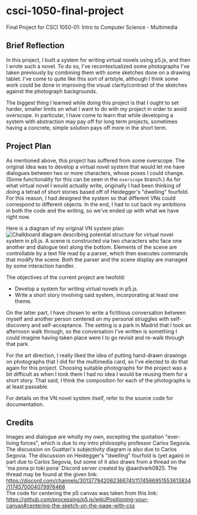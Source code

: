 # csci-1050-final-project
Final Project for CSCI 1050-01: Intro to Computer Science - Multimedia

## Brief Reflection
In this project, I built a system for writing virtual novels using p5.js, and then I wrote such
a novel. To do so, I've recontextualized some photographs I've taken previously by combining them
with some sketches done on a drawing tablet. I've come to quite like this sort of artstyle, although
I think some work could be done in improving the visual clarity/contrast of the sketches
against the photograph backgrounds.

The biggest thing I learned while doing this project is that I ought to set harder, smaller limits
on what I want to do with my project in order to avoid overscope. In particular, I have come to learn
that while developing a system with abstraction may pay off for long term projects, sometimes having a
concrete, simple solution  pays off more in the short term.

## Project Plan
As mentioned above, this project has suffered from some overscope. The original idea was to develop
a virtual novel system that would let me have dialogues between two or more characters, whose poses
I could change. (Some functionality for this can be seen in the `overscope` branch.) As for what virtual
novel I would actually write, originally I had been thinking of doing a tetrad of short stories based
off of Heidegger's "dwelling" fourfold. For this reason, I had designed the system so that different
VNs could correspond to different objects. In the end, I had to cut back my ambitions in both the
code and the writing, so we've ended up with what we have right now.

Here is a diagram of my original VN system plan:
![Chalkboard diagram describing potential structure for virtual novel system in p5.js. A scene is constructed via two characters who face one another and dialogue text along the bottom. Elements of the scene are controllable by a text file read by a parser, which then executes commands that modify the scene. Both the parser and the scene display are managed by some interaction handler.](diagram.png)

The objectives of the current project are twofold:
- Develop a system for writing virtual novels in p5.js.
- Write a short story involving said system, incorporating at least one theme.

On the latter part, I have chosen to write a fictitious conversation between myself and another
person centered on my personal struggles with self-discovery and self-acceptance. The setting is
a park in Madrid that I took an afternoon walk through, so the conversation I've written is
something I could imagine having taken place were I to go revisit and re-walk through that park.

For the art direction, I really liked the idea of putting hand-drawn drawings on photographs that
I did for the multimedia card, so I've elected to do that again for this project. Choosing suitable
photographs for the project was a bit difficult as when I took them I had no idea I would be reusing
them for a short story. That said, I think the composition for each of the photographs is at least
passable.

For details on the VN novel system itself, refer to the source code for documentation.

## Credits
Images and dialogue are wholly my own, excepting the quotation "ever-living forces",
which is due to my intro philosophy professor Carlos Segovia. The discussion on Guattari's
subjectivity diagram is also due to Carlos Segovia. The discussion on Heidegger's "dwelling"
fourfold is (yet again) in part due to Carlos Segovia, but some of it also draws from a thread on
the 'ma pona pi toki pona' Discord server created by @aardvark0825. The thread may be found at
the given link:\
  https://discord.com/channels/301377942062366741/1174566951553613834/1174570004079976468 \
The code for centering the p5 canvas was taken from this link:\
  https://github.com/processing/p5.js/wiki/Positioning-your-canvas#centering-the-sketch-on-the-page-with-css